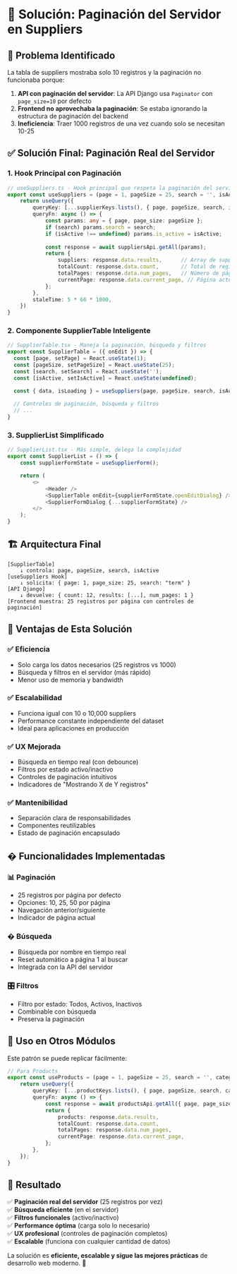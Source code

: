 # 🔧 Solución: Paginación del Servidor en Suppliers

## 🎯 Problema Identificado

La tabla de suppliers mostraba solo 10 registros y la paginación no funcionaba porque:

1. **API con paginación del servidor**: La API Django usa `Paginator` con `page_size=10` por defecto
2. **Frontend no aprovechaba la paginación**: Se estaba ignorando la estructura de paginación del backend
3. **Ineficiencia**: Traer 1000 registros de una vez cuando solo se necesitan 10-25

## ✅ Solución Final: Paginación Real del Servidor

### 1. **Hook Principal con Paginación**

```typescript
// useSuppliers.ts - Hook principal que respeta la paginación del servidor
export const useSuppliers = (page = 1, pageSize = 25, search = '', isActive?: boolean) => {
    return useQuery({
        queryKey: [...supplierKeys.lists(), { page, pageSize, search, isActive }],
        queryFn: async () => {
            const params: any = { page, page_size: pageSize };
            if (search) params.search = search;
            if (isActive !== undefined) params.is_active = isActive;
            
            const response = await suppliersApi.getAll(params);
            return {
                suppliers: response.data.results,      // Array de suppliers
                totalCount: response.data.count,       // Total de registros
                totalPages: response.data.num_pages,   // Número de páginas
                currentPage: response.data.current_page, // Página actual
            };
        },
        staleTime: 5 * 60 * 1000,
    })
}
```

### 2. **Componente SupplierTable Inteligente**

```typescript
// SupplierTable.tsx - Maneja la paginación, búsqueda y filtros
export const SupplierTable = ({ onEdit }) => {
  const [page, setPage] = React.useState(1);
  const [pageSize, setPageSize] = React.useState(25);
  const [search, setSearch] = React.useState('');
  const [isActive, setIsActive] = React.useState(undefined);

  const { data, isLoading } = useSuppliers(page, pageSize, search, isActive);
  
  // Controles de paginación, búsqueda y filtros
  // ...
}
```

### 3. **SupplierList Simplificado**

```typescript
// SupplierList.tsx - Más simple, delega la complejidad
export const SupplierList = () => {
    const supplierFormState = useSupplierForm();

    return (
        <>
            <Header />
            <SupplierTable onEdit={supplierFormState.openEditDialog} />
            <SupplierFormDialog {...supplierFormState} />
        </>
    );
}
```

## 🏗️ Arquitectura Final

```
[SupplierTable] 
    ↓ controla: page, pageSize, search, isActive
[useSuppliers Hook]
    ↓ solicita: { page: 1, page_size: 25, search: "term" }
[API Django]
    ↓ devuelve: { count: 12, results: [...], num_pages: 1 }
[Frontend muestra: 25 registros por página con controles de paginación]
```

## 🎯 Ventajas de Esta Solución

### ✅ **Eficiencia**
- Solo carga los datos necesarios (25 registros vs 1000)
- Búsqueda y filtros en el servidor (más rápido)
- Menor uso de memoria y bandwidth

### ✅ **Escalabilidad**
- Funciona igual con 10 o 10,000 suppliers
- Performance constante independiente del dataset
- Ideal para aplicaciones en producción

### ✅ **UX Mejorada**
- Búsqueda en tiempo real (con debounce)
- Filtros por estado activo/inactivo
- Controles de paginación intuitivos
- Indicadores de "Mostrando X de Y registros"

### ✅ **Mantenibilidad**
- Separación clara de responsabilidades
- Componentes reutilizables
- Estado de paginación encapsulado

## � Funcionalidades Implementadas

### 📊 **Paginación**
- 25 registros por página por defecto
- Opciones: 10, 25, 50 por página
- Navegación anterior/siguiente
- Indicador de página actual

### � **Búsqueda**
- Búsqueda por nombre en tiempo real
- Reset automático a página 1 al buscar
- Integrada con la API del servidor

### 🎛️ **Filtros**
- Filtro por estado: Todos, Activos, Inactivos
- Combinable con búsqueda
- Preserva la paginación

## 📝 Uso en Otros Módulos

Este patrón se puede replicar fácilmente:

```typescript
// Para Products
export const useProducts = (page = 1, pageSize = 25, search = '', category = '') => {
    return useQuery({
        queryKey: [...productKeys.lists(), { page, pageSize, search, category }],
        queryFn: async () => {
            const response = await productsApi.getAll({ page, page_size: pageSize, search, category });
            return {
                products: response.data.results,
                totalCount: response.data.count,
                totalPages: response.data.num_pages,
                currentPage: response.data.current_page,
            };
        },
    });
}
```

## 🎉 Resultado

✅ **Paginación real del servidor** (25 registros por vez)  
✅ **Búsqueda eficiente** (en el servidor)  
✅ **Filtros funcionales** (activo/inactivo)  
✅ **Performance óptima** (carga solo lo necesario)  
✅ **UX profesional** (controles de paginación completos)  
✅ **Escalable** (funciona con cualquier cantidad de datos)  

La solución es **eficiente, escalable y sigue las mejores prácticas** de desarrollo web moderno. 🚀
